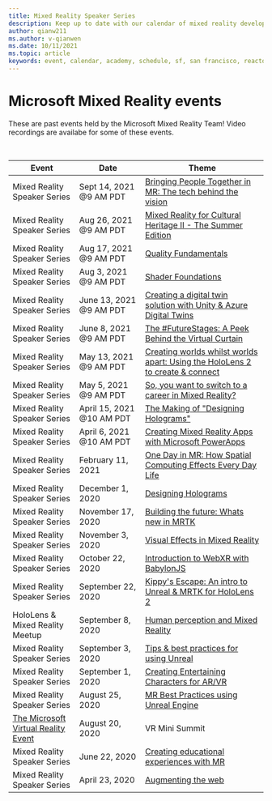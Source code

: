 ```yaml
---
title: Mixed Reality Speaker Series
description: Keep up to date with our calendar of mixed reality developer events at the Reactor in San Francisco.
author: qianw211
ms.author: v-qianwen
ms.date: 10/11/2021
ms.topic: article
keywords: event, calendar, academy, schedule, sf, san francisco, reactor
---
```


# Microsoft Mixed Reality events

These are past events held by the Microsoft Mixed Reality Team! Video recordings are availabe for some of these events.

<br>

|Event|Date|Theme|
|-------------|-------------|-----|
| Mixed Reality Speaker Series|Sept 14, 2021 @9 AM PDT|[Bringing People Together in MR: The tech behind the vision](/shows/Mixed-Reality/MR-Speaker-Series-Bringing-People-Together-in-MR-The-tech-behind-the-vision)|
| Mixed Reality Speaker Series|Aug 26, 2021 @9 AM PDT|[Mixed Reality for Cultural Heritage II - The Summer Edition](/shows/Mixed-Reality/MR-Speaker-Series-Mixed-Reality-for-Cultural-Heritage)|
| Mixed Reality Speaker Series|Aug 17, 2021 @9 AM PDT|[Quality Fundamentals](/shows/Mixed-Reality/MR-Speaker-Series-Quality-Fundamentals)|
| Mixed Reality Speaker Series|Aug 3, 2021 @9 AM PDT|[Shader Foundations](/shows/Mixed-Reality/MR-Speaker-Series-Shader-Foundations)|
| Mixed Reality Speaker Series|June 13, 2021 @9 AM PDT|[Creating a digital twin solution with Unity & Azure Digital Twins](/shows/Mixed-Reality/MR-Speaker-Series-Creating-a-digital-twin-solution-with-Unity--Azure-Digital-Twins)|
| Mixed Reality Speaker Series|June 8, 2021 @9 AM PDT|[The #FutureStages: A Peek Behind the Virtual Curtain](/shows/Mixed-Reality/MR-Speaker-Series-The-FutureStages-A-Peek-Behind-the-Virtual-Curtain)|
| Mixed Reality Speaker Series|May 13, 2021 @9 AM PDT|[Creating worlds whilst worlds apart: Using the HoloLens 2 to create & connect](/shows/Mixed-Reality/MR-Speaker-Series-Creating-worlds-whilst-worlds-apart-Using-the-HoloLens-2-to-create--connect)|
| Mixed Reality Speaker Series|May 5, 2021 @9 AM PDT|[So, you want to switch to a career in Mixed Reality?](/shows/Mixed-Reality/MR-Speaker-Series-So-you-want-to-switch-to-a-career-in-Mixed-Reality)|
| Mixed Reality Speaker Series|April 15, 2021 @10 AM PDT|[The Making of "Designing Holograms"](/shows/Mixed-Reality/Making-of-Designing-Holograms)|
| Mixed Reality Speaker Series|April 6, 2021 @10 AM PDT|[Creating Mixed Reality Apps with Microsoft PowerApps](https://www.meetup.com/hololens-mr/events/277257132)|
| Mixed Reality Speaker Series|February 11, 2021|[One Day in MR: How Spatial Computing Effects Every Day Life](/shows/Mixed-Reality/One-Day-In-MR-How-Spatial-Computing-Effects-Every-Day-Life)|
| Mixed Reality Speaker Series|December 1, 2020|[Designing Holograms](/shows/Mixed-Reality/Making-of-Designing-Holograms)|
| Mixed Reality Speaker Series|November 17, 2020|[Building the future: Whats new in MRTK](/shows/Mixed-Reality/Building-the-Future-Whats-New-in-the-Mixed-Reality-Toolkit)|
| Mixed Reality Speaker Series|November 3, 2020|[Visual Effects in Mixed Reality](/shows/Mixed-Reality/Visual-Effects-in-Mixed-Reality)|
| Mixed Reality Speaker Series|October 22, 2020|[Introduction to WebXR with BabylonJS](/shows/Mixed-Reality/Adding-Augmented-Reality-to-your-Typescript-Project)|
| Mixed Reality Speaker Series|September 22, 2020|[Kippy's Escape: An intro to Unreal & MRTK for HoloLens 2](../develop/unreal/unreal-kippys-escape.md)|
| HoloLens & Mixed Reality Meetup|September 8, 2020|[Human perception and Mixed Reality](/shows/Mixed-Reality/Human-Perception-and-Mixed-Reality)|
| Mixed Reality Speaker Series|September 3, 2020|[Tips & best practices for using Unreal](/shows/Mixed-Reality/Tips-and-Best-Practices-for-using-UE4-in-MR)|
| Mixed Reality Speaker Series|September 1, 2020|[Creating Entertaining Characters for AR/VR](/shows/Mixed-Reality/Creating-Entertaining-Characters-for-Mixed-Reality)|
| Mixed Reality Speaker Series|August 25, 2020|[MR Best Practices using Unreal Engine](/shows/Mixed-Reality/Tips-and-Best-Practices-for-using-UE4-in-MR)|
| [The Microsoft Virtual Reality Event](https://www.meetup.com/hololens-mr/events/272364822/)|August 20, 2020|VR Mini Summit |
| Mixed Reality Speaker Series|June 22, 2020|[Creating educational experiences with MR](/shows/Mixed-Reality/Educational-Experiences-in-MR) |
| Mixed Reality Speaker Series|April 23, 2020|[Augmenting the web](/shows/Mixed-Reality/Augmenting-WebXR-Standards)|
